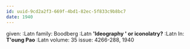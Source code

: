 ```yaml
---
id: uuid-9cd2a2f3-669f-4bd1-82ec-5f833c9b8bc7
date: 1940
---
```


given:  :Latn
family: Boodberg :Latn
**'Ideography ' or iconolatry?** :Latn
In: 
**T'oung Pao** :Latn
volume: 35
issue: 4266-288, 1940